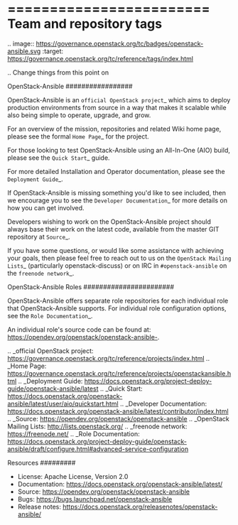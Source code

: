 ========================
Team and repository tags
========================

.. image:: https://governance.openstack.org/tc/badges/openstack-ansible.svg
    :target: https://governance.openstack.org/tc/reference/tags/index.html

.. Change things from this point on

OpenStack-Ansible
#################

OpenStack-Ansible is an `official OpenStack project`_ which aims to deploy
production environments from source in a way that makes it scalable while
also being simple to operate, upgrade, and grow.

For an overview of the mission, repositories and related Wiki home page,
please see the formal `Home Page`_ for the project.

For those looking to test OpenStack-Ansible using an All-In-One (AIO) build,
please see the `Quick Start`_ guide.

For more detailed Installation and Operator documentation, please see the
`Deployment Guide`_.

If OpenStack-Ansible is missing something you'd like to see included, then
we encourage you to see the `Developer Documentation`_ for more details on
how you can get involved.

Developers wishing to work on the OpenStack-Ansible project should always
base their work on the latest code, available from the master GIT repository
at `Source`_.

If you have some questions, or would like some assistance with achieving your
goals, then please feel free to reach out to us on the
`OpenStack Mailing Lists`_ (particularly openstack-discuss)
or on IRC in ``#openstack-ansible`` on the `freenode network`_.

OpenStack-Ansible Roles
#######################

OpenStack-Ansible offers separate role repositories for each individual role
that OpenStack-Ansible supports. For individual role configuration options,
see the `Role Documentation`_.

An individual role's source code can be found at:
https://opendev.org/openstack/openstack-ansible-<ROLENAME>.

.. _official OpenStack project: https://governance.openstack.org/tc/reference/projects/index.html
.. _Home Page: https://governance.openstack.org/tc/reference/projects/openstackansible.html
.. _Deployment Guide: https://docs.openstack.org/project-deploy-guide/openstack-ansible/latest
.. _Quick Start: https://docs.openstack.org/openstack-ansible/latest/user/aio/quickstart.html
.. _Developer Documentation: https://docs.openstack.org/openstack-ansible/latest/contributor/index.html
.. _Source: https://opendev.org/openstack/openstack-ansible
.. _OpenStack Mailing Lists: http://lists.openstack.org/
.. _freenode network: https://freenode.net/
.. _Role Documentation: https://docs.openstack.org/project-deploy-guide/openstack-ansible/draft/configure.html#advanced-service-configuration

Resources
#########

* License: Apache License, Version 2.0
* Documentation: https://docs.openstack.org/openstack-ansible/latest/
* Source: https://opendev.org/openstack/openstack-ansible
* Bugs: https://bugs.launchpad.net/openstack-ansible
* Release notes:  https://docs.openstack.org/releasenotes/openstack-ansible/
